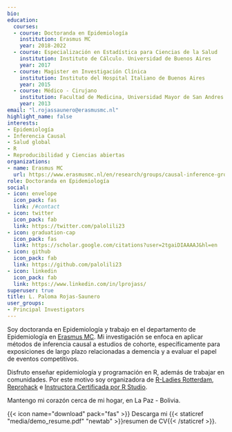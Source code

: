 ```yaml
---
bio: 
education:
  courses:
  - course: Doctoranda en Epidemiología
    institution: Erasmus MC
    year: 2018-2022
  - course: Especialización en Estadística para Ciencias de la Salud
    institution: Instituto de Cálculo. Universidad de Buenos Aires
    year: 2017
  - course: Magister en Investigación Clínica
    institution: Instituto del Hospital Italiano de Buenos Aires
    year: 2015
  - course: Médico - Cirujano
    institution: Facultad de Medicina, Universidad Mayor de San Andres
    year: 2013
email: "l.rojassaunero@erasmusmc.nl"
highlight_name: false
interests:
- Epidemiología
- Inferencia Causal
- Salud global
- R
- Reproducibilidad y Ciencias abiertas
organizations:
- name: Erasmus MC
  url: https://www.erasmusmc.nl/en/research/groups/causal-inference-group
role: Doctoranda en Epidemiología
social:
- icon: envelope
  icon_pack: fas
  link: /#contact
- icon: twitter
  icon_pack: fab
  link: https://twitter.com/palolili23
- icon: graduation-cap
  icon_pack: fas
  link: https://scholar.google.com/citations?user=2tgaiDIAAAAJ&hl=en
- icon: github
  icon_pack: fab
  link: https://github.com/palolili23
- icon: linkedin
  icon_pack: fab
  link: https://www.linkedin.com/in/lprojass/
superuser: true
title: L. Paloma Rojas-Saunero
user_groups:
- Principal Investigators
---
```


Soy doctoranda en Epidemiología y trabajo en el departamento de Epidemiología en [Erasmus MC](https://www.erasmusmc.nl/en/research/groups/causal-inference-group). Mi investigación se enfoca en aplicar métodos de inferencia causal a estudios de cohorte, específicamente para exposiciones de largo plazo relacionadas a demencia y a evaluar el papel de eventos competitivos. 

Disfruto enseñar epidemiología y programación en R, además de trabajar en comunidades. Por este motivo soy organizadora de [R-Ladies Rotterdam](https://twitter.com/rladiesrdam), [Reprohack](https://reprohack.github.io/reprohack-hq/) e [Instructora Certificada por R Studio](https://education.rstudio.com/trainers/people/rojas-saunero+paloma/).

Mantengo mi corazón cerca de mi hogar, en La Paz - Bolivia.

{{< icon name="download" pack="fas" >}} Descarga mi {{< staticref "media/demo_resume.pdf" "newtab" >}}resumen de CV{{< /staticref >}}.
